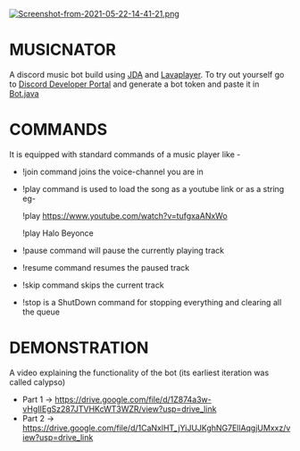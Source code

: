
[![Screenshot-from-2021-05-22-14-41-21.png](https://i.postimg.cc/cHYRCKvc/Screenshot-from-2021-05-22-14-41-21.png)](https://postimg.cc/r0V0YwCd)

# MUSICNATOR

A discord music bot build using [JDA](https://github.com/DV8FromTheWorld/JDA) and [Lavaplayer](https://github.com/sedmelluq/lavaplayer). To try out yourself go to [Discord Developer Portal](https://discord.com/developers) and generate a bot token and paste it in [Bot.java](https://github.com/iAmSyntax/MUSICNATOR/blob/master/src/main/java/me/aslam/Bot.java)

# COMMANDS

 It is equipped with standard commands of a music player like -

* !join command joins the voice-channel you are in 
* !play command is used to load the song as a youtube link or as a string eg- 

  !play https://www.youtube.com/watch?v=tufgxaANxWo  
   
  !play Halo Beyonce

* !pause command will pause the currently playing track
* !resume command resumes the paused track
* !skip command skips the current track
* !stop is a ShutDown command for stopping everything and clearing      all the queue

# DEMONSTRATION

A video explaining the functionality of the bot (its earliest iteration was called calypso)

* Part 1 -> https://drive.google.com/file/d/1Z874a3w-vHgIIEgSz287JTVHKcWT3WZR/view?usp=drive_link
* Part 2 -> https://drive.google.com/file/d/1CaNxlHT_jYiJUJKghNG7EllAqgjUMxxz/view?usp=drive_link
